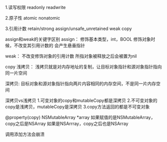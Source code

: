 1.读写权限
readonly
readwrite

2.原子性
atomic
nonatomic

3.引用计数
retain/strong
assign/unsafe_unretained
weak
copy

assign和weak的关键字区别
assign：
修饰基本类型，int，BOOL
修饰对象时候，不改变其引用计数的
会产生悬垂指针


weak：
不改变修饰对象的引用计数
所指对象被释放之后会被置为nil

copy
浅拷贝：
浅拷贝就是对内存地址的复制，让目标对象指针和源对象指针指向同一片空间

深拷贝:
目标对象和源对象指针指向两片内容相同的内存空间，不是同一片内存空间

深拷贝vs浅拷贝
1.可变对象的copy和mutableCopy都是深拷贝
2.不可变对象的copy是浅拷贝，mutableCopy是深拷贝
3.copy方法返回的都是不可变对象

@property(copy) NSMutableArray *array
如果赋值的是NSMutableArray，copy之后是NSArray
如果是NSArrray，copy之后也是NSArray

调用添加方法会崩溃
